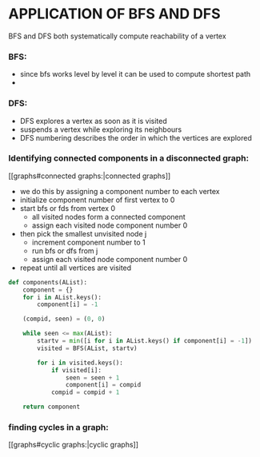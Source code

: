 # APPLICATION OF BFS AND DFS

BFS and DFS both systematically compute reachability of a vertex
### BFS:
* since bfs works level by level it can be used to compute shortest path
* 

### DFS:
* DFS explores a vertex as soon as it is visited 
* suspends a vertex while exploring its neighbours
* DFS numbering describes the order in which the vertices are explored


### Identifying connected components in a disconnected graph:
[[graphs#connected graphs:|connected graphs]] 
* we do this by assigning a component number to each vertex
* initialize component number of first vertex to 0
* start bfs or fds from vertex 0
    * all visited nodes form a connected component
    * assign each visited node component number 0
* then pick the smallest unvisited node j
    * increment component number to 1
    * run bfs or dfs from j
    * assign each visited node component number 0
* repeat until all vertices are visited

```python
def components(AList):
    component = {}
    for i in AList.keys():
        component[i] = -1

    (compid, seen) = (0, 0)

    while seen <= max(AList):
        startv = min([i for i in AList.keys() if component[i] = -1])
        visited = BFS(AList, startv)

        for i in visited.keys():
            if visited[i]:
                seen = seen + 1
                component[i] = compid
            compid = compid + 1

    return component
```

### finding cycles in a graph:
[[graphs#cyclic graphs:|cyclic graphs]]

